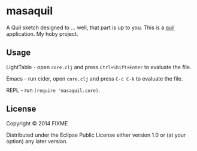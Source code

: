 # masaquil

A Quil sketch designed to ... well, that part is up to you.
This is a [quil](https://github.com/quil/quil) application. My hoby project.

## Usage

LightTable - open `core.clj` and press `Ctrl+Shift+Enter` to evaluate the file.

Emacs - run cider, open `core.clj` and press `C-c C-k` to evaluate the file.

REPL - run `(require 'masaquil.core)`.

## License

Copyright © 2014 FIXME

Distributed under the Eclipse Public License either version 1.0 or (at
your option) any later version.
